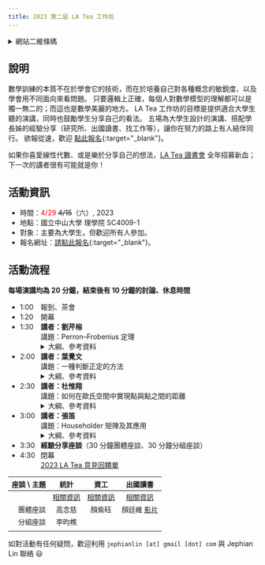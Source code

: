 ```yaml
---
title: 2023 第二屆 LA Tea 工作坊
---
```


<!-- after -->
<!--
<div>
<img id="group-photo" style="display: block; margin-left: auto; margin-right: auto; width: 80%;" src="group-photo.JPG" alt="Group photo">
</div>

<h2 style="text-align: center"><a href="https://photos.app.goo.gl/QN12oW3W81QA79Fz5">活動花絮</a></h2>
-->

<details>
<summary>
網站二維條碼
</summary>
<div>
<img id="qr" style="display: block; margin-left: auto; margin-right: auto; width: 80%;" src="qr-2023.png" alt="QR code to this website">
</div>
</details>

## 說明

數學訓練的本質不在於學會它的技術，而在於培養自己對各種概念的敏銳度、以及學會用不同面向來看問題。
只要邏輯上正確，每個人對數學模型的理解都可以是獨一無二的；而這也是數學美麗的地方。
LA Tea 工作坊的目標是提供適合大學生聽的演講，同時也鼓勵學生分享自己的看法。
五場為大學生設計的演講、搭配學長姊的經驗分享（研究所、出國讀書、找工作等），讓你在努力的路上有人結伴同行。
欲報從速，歡迎 [點此報名](https://docs.google.com/forms/d/e/1FAIpQLSd9PSF1aBP2t77BOOeHRCeUFSLXaskywGt0yuvZq43hq7UpOw/viewform?usp=sf_link){:target="_blank"}。

如果你喜愛線性代數、或是樂於分享自己的想法，[LA Tea 讀書會](../#la-tea-%E8%AE%80%E6%9B%B8%E6%9C%83) 全年招募新血；下一次的講者很有可能就是你！

## 活動資訊

- 時間：<span style="color:red;">4/29</span> ~~4/15~~（六）, 2023
- 地點：國立中山大學 理學院 SC4009-1
- 對象：主要為大學生，但歡迎所有人參加。
- 報名網址：[請點此報名](https://docs.google.com/forms/d/e/1FAIpQLSd9PSF1aBP2t77BOOeHRCeUFSLXaskywGt0yuvZq43hq7UpOw/viewform?usp=sf_link){:target="_blank"}。

## 活動流程

**每場演講均為 20 分鐘，結束後有 10 分鐘的討論、休息時間**

<!--
<span style="color:red;">詳細議程待更新</span>
-->

<!-- after -->
<!--
[演講、座談影片](https://youtube.com/playlist?list=PLjjwN6s_CKYngA_GpXQAF2spL5vRThaC9)
-->

- <span style="display: inline-block; width:3em;">1:00</span>報到、茶會
- <span style="display: inline-block; width:3em;">1:20</span>開幕
- <span style="display: inline-block; width:3em;">1:30</span>**講者：劉芹榕**
    <div style="padding-left:3em;">
    講題：Perron&ndash;Frobenius 定理
    <details>
    <summary>
    大綱、參考資料
    </summary>
    <p>此定理主要敘述：若矩陣 $T$ 為非負、不可約（irreducible）矩陣，則必有一絕對值最大的特徵值為正實數，此特徵值具有一些良好的性質，例如：此一特徵值有各項皆正的特徵向量與其對應、此特徵值的代數重數及幾何重數皆為 $1$ 等等。在這次演講中我將逐一介紹，並詳細講解定理的證明，過程中會用到一點分析的性質。</p>
    </details>
    </div>
- <span style="display: inline-block; width:3em;">2:00</span>**講者：葉覺文**   
    <div style="padding-left:3em;">
    講題：一種判斷正定的方法
    <details>
    <summary>
    大綱、參考資料
    </summary>
    <p>令 $A$ 為一對稱矩陣。如果對於任意的非零向量 $\bv$ 都有 $\bv\trans A\bv > 0$，則稱 $A$ 為正定矩陣。但是用這種方式來做驗證一矩陣是否為正定矩陣十分費力，如果令 $A_k$ 為 $A$ 的前 $k$ 列和行所導出的子矩陣，則正定矩陣的另一個等價敘述為每一個 $k = 1,\ldots, n$ 都有 $\det(A_k) > 0$。所以矩陣的正定性可以用主子式的方式來做驗證，但是這個等價敘述不顯然，我們將用柯西交錯定理將其證出。</p>
    </details>
    </div>
- <span style="display: inline-block; width:3em;">2:30</span>**講者：杜惟翔**
    <div style="padding-left:3em;">
    講題：如何在歐氏空間中實現點與點之間的距離
    <details>
    <summary>
    大綱、參考資料
    </summary>
    <p>如果我們想要在平面上任取三點，其兩兩之間的距離都相同，那是否能找到這三點呢？答案相信很簡單，就是畫出一個正三角形，其三個頂點就是我們要找的答案。在二維空間中找得到三個兩兩距離相同的點，那麼在三維空間中是否可以找到四個兩兩距離相同的點呢？或者更一般來說，給定一組點與點之間的距離，是否就可以在歐氏空間中找到一群點，它們兩兩之間的距離就是先前給定的這組距離呢？因此，在本次演講中將會介紹該怎麼利用線性代數中的半正定矩陣來回答這個問題。</p>
    </details>
    </div>
- <span style="display: inline-block; width:3em;">3:00</span>**講者：張笛**
    <div style="padding-left:3em;">
    講題：Householder 矩陣及其應用
    <details>
    <summary>
    大綱、參考資料
    </summary>
    <p>Householder 矩陣為形如 $H=I-2\bu{\bu}\trans$ 的矩陣，其中 $\|\bu\|_2 = 1$。本次演講將從 Householder 矩陣的性質講起，並希望通過其幾何意義讓同學們對 Householder 矩陣有一個直觀的了解。最後將以一個簡單的例子來展示 Householder 矩陣如何應用在求解矩陣的 $QR$ 分解。</p>
    </details>
    </div>
- <span style="display: inline-block; width:3em;">3:30</span>**經驗分享座談**（30 分鐘團體座談、30 分鐘分組座談）
- <span style="display: inline-block; width:3em;">4:30</span>閉幕
    <div style="padding-left:3em;">
    <a href="https://docs.google.com/forms/d/e/1FAIpQLSdgXACoQ0FURm-5gAuDwW7PHKBBZ_FP6nxzRxXQkbhPHDVN2g/viewform?usp=sf_link">2023 LA Tea 意見回饋單</a>
    </div>


| 座談 \ 主題 | 統計   | 資工   | 出國讀書 |
|----------:|:-----:|:-----:|:-----:|
|           | [相關資訊](https://docs.google.com/document/d/1KxJ5mqCGf0mQpC4-kQazVHRygEGVoBpXP2HjMWjaqHc/edit?usp=sharing) | [相關資訊](https://docs.google.com/document/d/1Nem1kaEOlGplAgQBK4lCzkuL92oqSkv99oXfUI4_Uew/edit?usp=sharing) | [相關資訊](https://docs.google.com/document/d/1VZBh_c_V52VN5OX1ty0MkVdKKV3J0h6ZbbUiPLjxvks/edit?usp=sharing) |
| 團體座談   | 高念慈 | 顏紫砡 | 顏廷維 [影片](https://www.youtube.com/watch?v=FESV6zv-G6c) |
| 分組座談   | 李昀樵 |       |       |
|           |       |       |       |


如對活動有任何疑問，歡迎利用 `jephianlin [at] gmail [dot] com` 與 Jephian Lin  聯絡 :smiley: